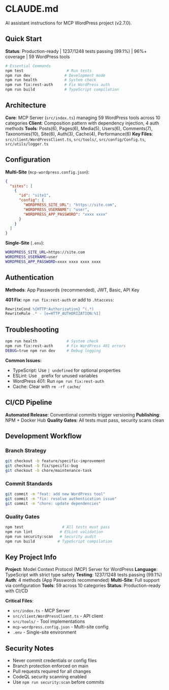 # CLAUDE.md

AI assistant instructions for MCP WordPress project (v2.7.0).

## Quick Start

**Status**: Production-ready | 1237/1248 tests passing (99.1%) | 96%+ coverage | 59 WordPress tools

```bash
# Essential Commands
npm test                   # Run tests
npm run dev               # Development mode
npm run health            # System check
npm run fix:rest-auth     # Fix WordPress auth
npm run build             # TypeScript compilation
```

## Architecture

**Core**: MCP Server (`src/index.ts`) managing 59 WordPress tools across 10 categories **Client**: Composition pattern
with dependency injection, 4 auth methods **Tools**: Posts(6), Pages(6), Media(5), Users(6), Comments(7),
Taxonomies(10), Site(6), Auth(3), Cache(4), Performance(6) **Key Files**: `src/client/WordPressClient.ts`, `src/tools/`,
`src/config/Config.ts`, `src/utils/logger.ts`

## Configuration

**Multi-Site** (`mcp-wordpress.config.json`):

```json
{
  "sites": [
    {
      "id": "site1",
      "config": {
        "WORDPRESS_SITE_URL": "https://site.com",
        "WORDPRESS_USERNAME": "user",
        "WORDPRESS_APP_PASSWORD": "xxxx xxxx"
      }
    }
  ]
}
```

**Single-Site** (`.env`):

```bash
WORDPRESS_SITE_URL=https://site.com
WORDPRESS_USERNAME=user
WORDPRESS_APP_PASSWORD=xxxx xxxx xxxx xxxx
```

## Authentication

**Methods**: App Passwords (recommended), JWT, Basic, API Key

**401 Fix**: `npm run fix:rest-auth` or add to `.htaccess`:

```apache
RewriteCond %{HTTP:Authorization} ^(.*)
RewriteRule .* - [e=HTTP_AUTHORIZATION:%1]
```

## Troubleshooting

```bash
npm run health             # System check
npm run fix:rest-auth      # Fix WordPress 401 errors
DEBUG=true npm run dev     # Debug logging
```

**Common Issues:**

- TypeScript: Use `| undefined` for optional properties
- ESLint: Use `_` prefix for unused variables
- WordPress 401: Run `npm run fix:rest-auth`
- Cache: Clear with `rm -rf cache/`

## CI/CD Pipeline

**Automated Release**: Conventional commits trigger versioning **Publishing**: NPM + Docker Hub **Quality Gates**: All
tests must pass, security scans clean

## Development Workflow

### Branch Strategy

```bash
git checkout -b feature/specific-improvement
git checkout -b fix/specific-bug
git checkout -b chore/maintenance-task
```

### Commit Standards

```bash
git commit -m "feat: add new WordPress tool"
git commit -m "fix: resolve authentication issue"
git commit -m "chore: update dependencies"
```

### Quality Gates

```bash
npm test                 # All tests must pass
npm run lint            # ESLint validation
npm run security:scan   # Security audit
npm run build          # TypeScript compilation
```

## Key Project Info

**Project**: Model Context Protocol (MCP) Server for WordPress **Language**: TypeScript with strict type safety
**Testing**: 1237/1248 tests passing (99.1%) **Auth**: 4 methods (App Passwords recommended) **Multi-Site**: Full
support via configuration **Tools**: 59 across 10 categories **Status**: Production-ready with CI/CD

**Critical Files**:

- `src/index.ts` - MCP Server
- `src/client/WordPressClient.ts` - API client
- `src/tools/` - Tool implementations
- `mcp-wordpress.config.json` - Multi-site config
- `.env` - Single-site environment

## Security Notes

- Never commit credentials or config files
- Branch protection enforced on main
- Pull requests required for all changes
- CodeQL security scanning enabled
- Use `npm run security:scan` before commits

